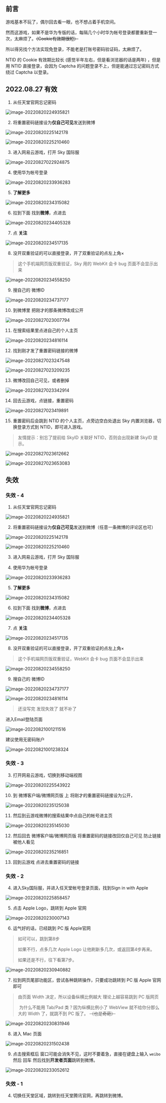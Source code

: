 ## 前言

游戏基本不玩了，偶尔回去看一眼，也不想占着手机空间。

然而这游戏，如果不是华为专版的话，每隔几个小时华为帐号登录都要重新登一次，太麻烦了。~~（Cookie有效期很短）~~

所以得另找个方法实现免登录，不能老是打账号密码验证码，太麻烦了。



NTID 的 Cookie 有效期比较长 (感觉半年左右，但是看浏览器的话是两年) ，但是用 NTID 直接登录，会因为 Captcha 的问题登录不上，但是能通过忘记密码方式绕过 Captcha 以登录。



## 2022.08.27 有效

1. 从任天堂官网忘记密码

![image-20220820224935821](7_网易云游戏自动登录Sky国际服.assets/image-20220820224935821.png)



2. 将重置密码链接设为**仅自己可见**发送到微博

![image-20220820225142178](7_网易云游戏自动登录Sky国际服.assets/image-20220820225142178.png)

![image-20220820225210460](7_网易云游戏自动登录Sky国际服.assets/image-20220820225210460.png)



3. 进入网易云游戏，打开 Sky 国际服

![image-20220827022924875](7_网易云游戏自动登录Sky国际服.assets/image-20220827022924875.png)

4. 使用华为帐号登录

![image-20220820233936283](7_网易云游戏自动登录Sky国际服.assets/image-20220820233936283.png)



5. **了解更多**

![image-20220820234315082](7_网易云游戏自动登录Sky国际服.assets/image-20220820234315082.png)



6. 拉到下面 找到**微博**，点进去

![image-20220820234405328](7_网易云游戏自动登录Sky国际服.assets/image-20220820234405328.png)



7. 点 **关注**

![image-20220820234517135](7_网易云游戏自动登录Sky国际服.assets/image-20220820234517135.png)



8. 没开双重验证的可以直接登录，开了双重验证的点左上角×

> 这个手机端网页版双重验证，Sky 用的 WebKit 会卡 bug 页面不会显示出来

![image-20220820234558250](7_网易云游戏自动登录Sky国际服.assets/image-20220820234558250.png)



9. 搜自己的 微博ID

![image-20220820234737177](7_网易云游戏自动登录Sky国际服.assets/image-20220820234737177.png)



10. 到微博里 把刚才的那条微博改成公开

![image-20220827023007794](7_网易云游戏自动登录Sky国际服.assets/image-20220827023007794.png)



11. 在搜索结果里点进自己的个人主页

![image-20220820234816114](7_网易云游戏自动登录Sky国际服.assets/image-20220820234816114.png)



12. 找到刚才发了重置密码链接的微博

![image-20220827023247548](7_网易云游戏自动登录Sky国际服.assets/image-20220827023247548.png)

![image-20220827023209235](7_网易云游戏自动登录Sky国际服.assets/image-20220827023209235.png)



13. 微博改回自己可见，或者删掉

![image-20220827023342914](7_网易云游戏自动登录Sky国际服.assets/image-20220827023342914.png)



14. 回去云游戏，点链接，重置密码

![image-20220827023419891](7_网易云游戏自动登录Sky国际服.assets/image-20220827023419891.png)



15. 重置密码后会跳到 NTID 的个人主页，点旁边空白处退出 Sky 内置浏览器，切换登录方式到 NTID，即可进入游戏。

> 友情提示：别忘了提前给 SkyID 关联好 NTID，否则会出现新建 SkyID 提示。

![image-20220827023612662](7_网易云游戏自动登录Sky国际服.assets/image-20220827023612662.png)

![image-20220827023653083](7_网易云游戏自动登录Sky国际服.assets/image-20220827023653083.png)



## 失效

### 失效 - 4

1. 从任天堂官网忘记密码

![image-20220820224935821](7_网易云游戏自动登录Sky国际服.assets/image-20220820224935821.png)



2. 将重置密码链接设为**仅自己可见**发送到微博（任意一条微博的评论区也可）

![image-20220820225142178](7_网易云游戏自动登录Sky国际服.assets/image-20220820225142178.png)

![image-20220820225210460](7_网易云游戏自动登录Sky国际服.assets/image-20220820225210460.png)



3. 进入网易云游戏，打开 Sky 国际服



4. 使用华为帐号登录

![image-20220820233936283](7_网易云游戏自动登录Sky国际服.assets/image-20220820233936283.png)



5. **了解更多**

![image-20220820234315082](7_网易云游戏自动登录Sky国际服.assets/image-20220820234315082.png)



6. 拉到下面 找到**微博**，点进去

![image-20220820234405328](7_网易云游戏自动登录Sky国际服.assets/image-20220820234405328.png)



7. 点 **关注**

![image-20220820234517135](7_网易云游戏自动登录Sky国际服.assets/image-20220820234517135.png)



8. 没开双重验证的可以直接登录，开了双重验证的点左上角×

> 这个手机端网页版双重验证，WebKit 会卡 bug 页面不会显示出来

![image-20220820234558250](7_网易云游戏自动登录Sky国际服.assets/image-20220820234558250.png)



9. 搜自己的 微博ID

![image-20220820234737177](7_网易云游戏自动登录Sky国际服.assets/image-20220820234737177.png)

![image-20220820234816114](7_网易云游戏自动登录Sky国际服.assets/image-20220820234816114.png)



> 还没写完 发现失效了 就不补了



进入Email登陆页面

![image-20220821001211516](7_网易云游戏自动登录Sky国际服.assets/image-20220821001211516.png)

建议使用无密码账户

![image-20220821001238324](7_网易云游戏自动登录Sky国际服.assets/image-20220821001238324.png)



### 失效 - 3

3. 打开网易云游戏，切换到移动端视图

![image-20220820225543922](7_网易云游戏自动登录Sky国际服.assets/image-20220820225543922.png)





10. 到 微博客户端/微博网页版 上 将刚才的重置密码链接设为公开，

![image-20220820235125038](7_网易云游戏自动登录Sky国际服.assets/image-20220820235125038.png)

11. 然后到云游戏微博的搜索结果中点自己的帐号进主页

![image-20220820235145030](7_网易云游戏自动登录Sky国际服.assets/image-20220820235145030.png)



12. 然后回去 微博客户端/微博网页版 将重置密码的链接改回仅自己可见 防止链接被他人看见

![image-20220820235216851](7_网易云游戏自动登录Sky国际服.assets/image-20220820235216851.png)



13. 回到云游戏 点进去重置密码的链接





























### 失效 - 2

4. 进入Sky国际服，并进入任天堂帐号登录页面，找到Sign in with Apple

![image-20220820225858457](7_网易云游戏自动登录Sky国际服.assets/image-20220820225858457.png)



5. 点击 Apple Logo，跳转到 Apple 官网

![image-20220820230007143](7_网易云游戏自动登录Sky国际服.assets/image-20220820230007143.png)



6. 运气好的话，已经跳到 PC 版 Apple官网

> 如可可以，跳到第8步
>
> 如果不行，点多几次 Apple Logo 让他刷新多几次，或返回第4步再来。
>
> 如果还是不行，往下看第7步。

![image-20220820230940882](7_网易云游戏自动登录Sky国际服.assets/image-20220820230940882.png)



7. 拉到网页尾部功能区，尝试各种跳转操作，只要成功跳转到 PC 版 Apple 官网即可 

>  由页面 Width 决定，所以设备纵横比例越大 理论上越容易跳到 PC 版网页
>
> ​	为什么不能用 Tab/Pad 类？因为纵横比例小了 WebView 就不给你分那么大的 Width 了，就跳不到 PC 版了。 ~~（也是奇葩）~~

![image-20220820230831946](7_网易云游戏自动登录Sky国际服.assets/image-20220820230831946.png)



8. 进入 Mac 页面

![image-20220820231502438](7_网易云游戏自动登录Sky国际服.assets/image-20220820231502438.png)



9. 点击搜索框后 窗口可能会消失不见，这时不要着急，直接在键盘上输入 `weibo` 然后 回车 然后找到**开发者页面**跳转到微博。

![image-20220820233052612](7_网易云游戏自动登录Sky国际服.assets/image-20220820233052612.png)







### 失效 - 1

4. 切换任天堂区域，跳转到任天堂腾讯官网，再跳转到微博。







































